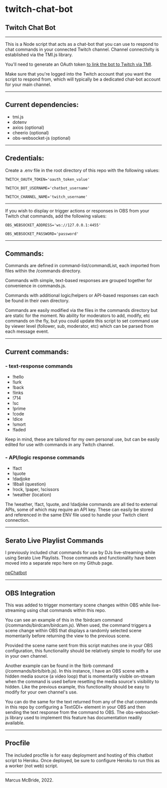 # twitch-chat-bot
## Twitch Chat Bot
<hr>

This is a Node script that acts as a chat-bot that you can use to respond to chat commands in your connected Twitch channel.  Channel connectivity is established via the TMI.js library.

You'll need to generate an OAuth token <a href="https://twitchapps.com/tmi/">to link the bot to Twitch via TMI</a>.  

Make sure that you're logged into the Twitch account that you want the script to respond from, which will typically be a dedicated chat-bot account for your main channel.
<hr>

## Current dependencies:

* tmi.js
* dotenv 
* axios (optional)
* cheerio (optional)
* obs-websocket-js (optional)

<hr>

## Credentials:

Create a .env file in the root directory of this repo with the following values:

`TWITCH_OAUTH_TOKEN='oauth_token_value'`

`TWITCH_BOT_USERNAME='chatbot_username'`

`TWITCH_CHANNEL_NAME='twitch_username'`

<hr>

If you wish to display or trigger actions or responses in OBS from your Twitch chat commands, add the following values:

`OBS_WEBSOCKET_ADDRESS='ws://127.0.0.1:4455'`

`OBS_WEBSOCKET_PASSWORD='password'`

<hr>

## Commands:

Commands are defined in command-list/commandList, each imported from files within the /commands directory.

Commands with simple, text-based responses are grouped together for convenience in commands.js.

Commands with additional logic/helpers or API-based responses can each be found in their own directory.

Commands are easily modified via the files in the commands directory but are static for the moment. No ability for moderators to add, modify, etc commands on the fly, but you could update this script to set command use by viewer level (follower, sub, moderator, etc) which can be parsed from each message event.

<hr>

## Current commands:

### - text-response commands ###

* !hello 
* !lurk
* !back
* !links
* !714
* !sc
* !prime
* !code
* !dice
* !smort
* !faded

Keep in mind, these are tailored for my own personal use, but can be easily edited for use with commands in any Twitch channel.

### - API/logic response commands ###

* !fact
* !quote
* !dadjoke
* !8ball (question)
* !rock, !paper, !scissors
* !weather (location)

The !weather, !fact, !quote, and !dadjoke commands are all tied to external APIs, some of which may require an API key.  These can easily be stored and referenced in the same ENV file used to handle your Twitch client connection.

<hr>

## Serato Live Playlist Commands ##

I previously included chat commands for use by DJs live-streaming while using Serato Live Playlists.  Those commands and functionality have been moved into a separate repo here on my Github page.

[npChatbot](https://github.com/marcusmcb/serato-nowplaying-twitch)

<hr>

## OBS Integration

This was added to trigger momentary scene changes within OBS while live-streaming using chat commands within this repo.

You can see an example of this in the !birdcam command (/commands/birdcam/birdcam.js). When used, the command triggers a scene change within OBS that displays a randomly selected scene momentarily before returning the view to the previous scene.  

Provided the scene name sent from this script matches one in your OBS configuration, this functionality should be relatively simple to modify for use in your own channel.

Another example can be found in the !birb command (/commands/birb/birb.js).  In this instance, I have an OBS scene with a hidden media source (a video loop) that is momentarily visible on-stream when the command is used before resetting the media source's visibility to hidden.  Like the previous example, this functionality should be easy to modify for your own channel's use.

You can do the same for the text returned from any of the chat commands in this repo by configuring a TextGDI+ element in your OBS and then sending the text response from the command to OBS.  The obs-websocket-js library used to implement this feature has documentation readily available.
<hr>

## Procfile

The included procfile is for easy deployment and hosting of this chatbot script to Heroku.  Once deployed, be sure to configure Heroku to run this as a worker (not web) script.
<hr>

Marcus McBride, 2022.
